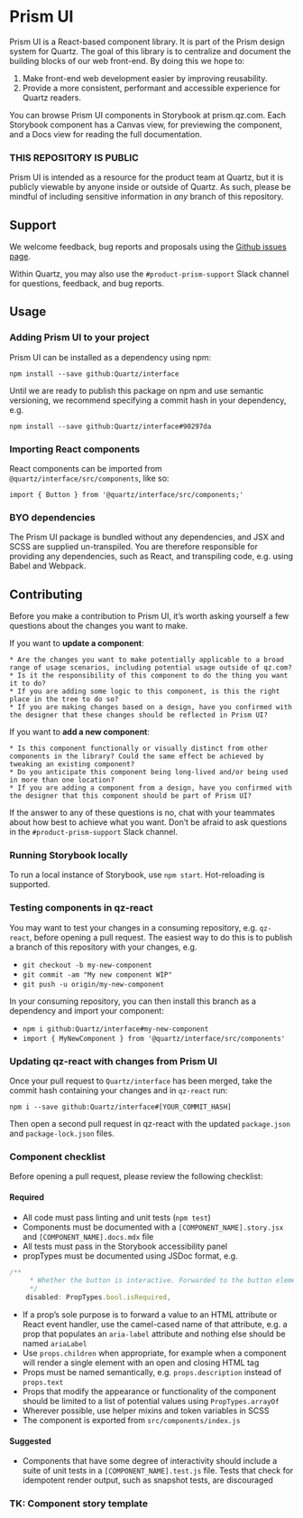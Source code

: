 # Prism UI

Prism UI is a React-based component library. It is part of the Prism design system for Quartz. The goal of this library is to centralize and document the building blocks of our web front-end. By doing this we hope to:

1) Make front-end web development easier by improving reusability.
2) Provide a more consistent, performant and accessible experience for Quartz readers.

You can browse Prism UI components in Storybook at prism.qz.com. Each Storybook component has a Canvas view, for previewing the component, and a Docs view for reading the full documentation.

### THIS REPOSITORY IS PUBLIC

Prism UI is intended as a resource for the product team at Quartz, but it is publicly viewable by anyone inside or outside of Quartz. As such, please be mindful of including sensitive information in _any_ branch of this repository.

## Support

We welcome feedback, bug reports and proposals using the [Github issues page](https://github.com/Quartz/interface/issues).

Within Quartz, you may also use the `#product-prism-support` Slack channel for questions, feedback, and bug reports.

## Usage

### Adding Prism UI to your project

Prism UI can be installed as a dependency using npm:

`npm install --save github:Quartz/interface`

Until we are ready to publish this package on npm and use semantic versioning, we recommend specifying a commit hash in your dependency, e.g.

`npm install --save github:Quartz/interface#90297da`

### Importing React components

React components can be imported from `@quartz/interface/src/components`, like so:

`import { Button } from '@quartz/interface/src/components;'`

### BYO dependencies

The Prism UI package is bundled without any dependencies, and JSX and SCSS are supplied un-transpiled. You are therefore responsible for providing any dependencies, such as React, and transpiling code, e.g. using Babel and Webpack.

## Contributing
Before you make a contribution to Prism UI, it’s worth asking yourself a few questions about the changes you want to make.

If you want to **update a component**:

	* Are the changes you want to make potentially applicable to a broad range of usage scenarios, including potential usage outside of qz.com?
	* Is it the responsibility of this component to do the thing you want it to do?
	* If you are adding some logic to this component, is this the right place in the tree to do so?
	* If you are making changes based on a design, have you confirmed with the designer that these changes should be reflected in Prism UI?

If you want to **add a new component**:

	* Is this component functionally or visually distinct from other components in the library? Could the same effect be achieved by tweaking an existing component?
	* Do you anticipate this component being long-lived and/or being used in more than one location?
	* If you are adding a component from a design, have you confirmed with the designer that this component should be part of Prism UI?

If the answer to any of these questions is no, chat with your teammates about how best to achieve what you want. Don’t be afraid to ask questions in the `#product-prism-support` Slack channel.

### Running Storybook locally

To run a local instance of Storybook, use `npm start`. Hot-reloading is supported.

### Testing components in qz-react

You may want to test your changes in a consuming repository, e.g. `qz-react`, before opening a pull request. The easiest way to do this is to publish a branch of this repository with your changes, e.g.

* `git checkout -b my-new-component`
* `git commit -am "My new component WIP"`
* `git push -u origin/my-new-component`

In your consuming repository, you can then install this branch as a dependency and import your component:

* `npm i github:Quartz/interface#my-new-component`
* `import { MyNewComponent } from '@quartz/interface/src/components' `

### Updating qz-react with changes from Prism UI

Once your pull request to `Quartz/interface` has been merged, take the commit hash containing your changes and in `qz-react` run:

`npm i --save github:Quartz/interface#[YOUR_COMMIT_HASH]`

Then open a second pull request in qz-react with the updated `package.json` and `package-lock.json` files.

### Component checklist

Before opening a pull request, please review the following checklist:

#### Required

* All code must pass linting and unit tests (`npm test`)
* Components must be documented with a `[COMPONENT_NAME].story.jsx` and `[COMPONENT_NAME].docs.mdx` file
* All tests must pass in the Storybook accessibility panel
* propTypes must be documented using JSDoc format, e.g.
```js
/**
	 * Whether the button is interactive. Forwarded to the button element.
	 */
	disabled: PropTypes.bool.isRequired,
```
* If a prop’s sole purpose is to forward a value to an HTML attribute or React event handler, use the camel-cased name of that attribute, e.g. a prop that populates an `aria-label` attribute and nothing else should be named `ariaLabel`
* Use `props.children` when appropriate, for example when a component will render a single element with an open and closing HTML tag
* Props must be named semantically, e.g. `props.description` instead of `props.text`
* Props that modify the appearance or functionality of the component should be limited to a list of potential values using `PropTypes.arrayOf`
* Wherever possible, use helper mixins and token variables in SCSS
* The component is exported from `src/components/index.js`

#### Suggested

* Components that have some degree of interactivity should include a suite of unit tests in a `[COMPONENT_NAME].test.js` file. Tests that check for idempotent render output, such as snapshot tests, are discouraged

### TK: Component story template
